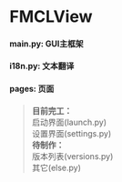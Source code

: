 # FMCLView

#### main.py: GUI主框架

#### i18n.py: 文本翻译

#### pages: 页面

> **目前完工：**  
> 启动界面(launch.py)  
> 设置界面(settings.py)  
> **待制作：**  
> 版本列表(versions.py)  
> 其它(else.py)

